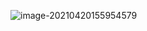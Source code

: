 ![image-20210420155954579](C:\Users\23190\AppData\Roaming\Typora\typora-user-images\image-20210420155954579.png)